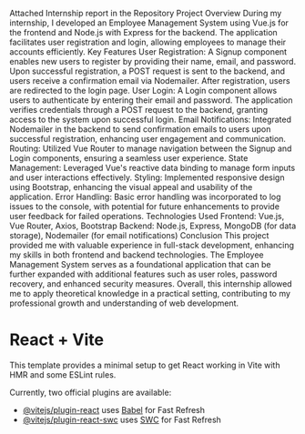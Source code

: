 Attached Internship report in the Repository
Project Overview
During my internship, I developed an Employee Management System using Vue.js for the frontend and Node.js with Express for the backend. The application facilitates user registration and login, allowing employees to manage their accounts efficiently.
Key Features
User Registration:
A Signup component enables new users to register by providing their name, email, and password.
Upon successful registration, a POST request is sent to the backend, and users receive a confirmation email via Nodemailer. After registration, users are redirected to the login page.
User Login:
A Login component allows users to authenticate by entering their email and password.
The application verifies credentials through a POST request to the backend, granting access to the system upon successful login.
Email Notifications:
Integrated Nodemailer in the backend to send confirmation emails to users upon successful registration, enhancing user engagement and communication.
Routing:
Utilized Vue Router to manage navigation between the Signup and Login components, ensuring a seamless user experience.
State Management:
Leveraged Vue's reactive data binding to manage form inputs and user interactions effectively.
Styling:
Implemented responsive design using Bootstrap, enhancing the visual appeal and usability of the application.
Error Handling:
Basic error handling was incorporated to log issues to the console, with potential for future enhancements to provide user feedback for failed operations.
Technologies Used
Frontend: Vue.js, Vue Router, Axios, Bootstrap
Backend: Node.js, Express, MongoDB (for data storage), Nodemailer (for email notifications)
Conclusion
This project provided me with valuable experience in full-stack development, enhancing my skills in both frontend and backend technologies. The Employee Management System serves as a foundational application that can be further expanded with additional features such as user roles, password recovery, and enhanced security measures. Overall, this internship allowed me to apply theoretical knowledge in a practical setting, contributing to my professional growth and understanding of web development.

# React + Vite

This template provides a minimal setup to get React working in Vite with HMR and some ESLint rules.

Currently, two official plugins are available:

- [@vitejs/plugin-react](https://github.com/vitejs/vite-plugin-react/blob/main/packages/plugin-react/README.md) uses [Babel](https://babeljs.io/) for Fast Refresh
- [@vitejs/plugin-react-swc](https://github.com/vitejs/vite-plugin-react-swc) uses [SWC](https://swc.rs/) for Fast Refresh
